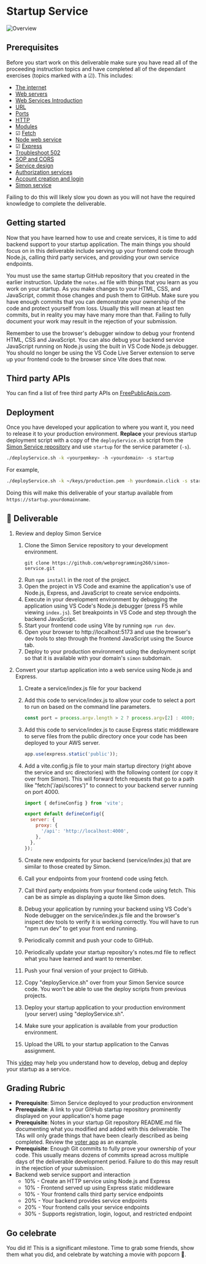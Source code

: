# Startup Service

![Overview](../../technologies.png)

## Prerequisites

Before you start work on this deliverable make sure you have read all of the proceeding instruction topics and have completed all of the dependant exercises (topics marked with a ☑). This includes:

- [The internet](../../webServers/internet/internet.md)
- [Web servers](../../webServers/webServers/webServers.md)
- [Web Services Introduction](../introduction/introduction.md)
- [URL](../url/url.md)
- [Ports](../ports/ports.md)
- [HTTP](../http/http.md)
- [Modules](../../javascript/modules/modules.md)
- ☑ [Fetch](../fetch/fetch.md)
- [Node web service](../nodeWebService/nodeWebService.md)
- ☑ [Express](../express/express.md)
- [Troubleshoot 502](../troubleshoot502/troubleshoot502.md)
- [SOP and CORS](../cors/cors.md)
- [Service design](../design/design.md)
- [Authorization services](../authorizationServices/authorizationServices.md)
- [Account creation and login](../login/login.md)
- [Simon service](../../simon/simonService/simonService.md)

Failing to do this will likely slow you down as you will not have the required knowledge to complete the deliverable.

## Getting started

Now that you have learned how to use and create services, it is time to add backend support to your startup application. The main things you should focus on in this deliverable include serving up your frontend code through Node.js, calling third party services, and providing your own service endpoints.

You must use the same startup GitHub repository that you created in the earlier instruction. Update the `notes.md` file with things that you learn as you work on your startup. As you make changes to your HTML, CSS, and JavaScript, commit those changes and push them to GitHub. Make sure you have enough commits that you can demonstrate your ownership of the code and protect yourself from loss. Usually this will mean at least ten commits, but in reality you may have many more than that. Failing to fully document your work may result in the rejection of your submission.

Remember to use the browser's debugger window to debug your frontend HTML, CSS and JavaScript. You can also debug your backend service JavaScript running on Node.js using the built in VS Code Node.js debugger. You should no longer be using the VS Code Live Server extension to serve up your frontend code to the browser since Vite does that now.

## Third party APIs

You can find a list of free third party APIs on [FreePublicApis.com](https://www.freepublicapis.com/).

## Deployment

Once you have developed your application to where you want it, you need to release it to your production environment. **Replace** your previous startup deployment script with a copy of the `deployService.sh` script from the [Simon Service repository](https://github.com/webprogramming260/simon-service/blob/main/deployService.sh) and use `startup` for the service parameter (`-s`).

```sh
./deployService.sh -k <yourpemkey> -h <yourdomain> -s startup
```

For example,

```sh
./deployService.sh -k ~/keys/production.pem -h yourdomain.click -s startup
```

Doing this will make this deliverable of your startup available from `https://startup.yourdomainname`.

## 🚀 Deliverable

1. Review and deploy Simon Service

   1. Clone the Simon Service repository to your development environment.
      ```
      git clone https://github.com/webprogramming260/simon-service.git
      ```
   1. Run `npm install` in the root of the project.
   1. Open the project in VS Code and examine the application's use of Node.js, Express, and JavaScript to create service endpoints.
   1. Execute in your development environment by debugging the application using VS Code's Node.js debugger (press F5 while viewing `index.js`). Set breakpoints in VS Code and step through the backend JavaScript.
   1. Start your frontend code using Vite by running `npm run dev`.
   1. Open your browser to http://localhost:5173 and use the browser's dev tools to step through the frontend JavaScript using the Source tab.
   1. Deploy to your production environment using the deployment script so that it is available with your domain's `simon` subdomain.

1. Convert your startup application into a web service using Node.js and Express.

   1. Create a service/index.js file for your backend
   1. Add this code to service/index.js to allow your code to select a port to run on based on the command line parameters.
      ```js
      const port = process.argv.length > 2 ? process.argv[2] : 4000;
      ```
   1. Add this code to service/index.js to cause Express static middleware to serve files from the public directory once your code has been deployed to your AWS server.
      ```js
      app.use(express.static('public'));
      ```
   1. Add a vite.config.js file to your main startup directory (right above the service and src directories) with the following content (or copy it over from Simon). This will forward fetch requests that go to a path like "fetch('/api/scores')" to connect to your backend server running on port 4000.

      ```js
      import { defineConfig } from 'vite';

      export default defineConfig({
        server: {
          proxy: {
            '/api': 'http://localhost:4000',
          },
        },
      });
      ```

   1. Create new endpoints for your backend (service/index.js) that are similar to those created by Simon.
   1. Call your endpoints from your frontend code using fetch.
   1. Call third party endpoints from your frontend code using fetch. This can be as simple as displaying a quote like Simon does.
   1. Debug your application by running your backend using VS Code's Node debugger on the service/index.js file and the browser's inspect dev tools to verify it is working correctly. You will have to run "npm run dev" to get your front end running.
   1. Periodically commit and push your code to GitHub.
   1. Periodically update your startup repository's notes.md file to reflect what you have learned and want to remember.
   1. Push your final version of your project to GitHub.
   1. Copy "deployService.sh" over from your Simon Service source code. You won't be able to use the deploy scripts from previous projects.
   1. Deploy your startup application to your production environment (your server) using "deployService.sh".
   1. Make sure your application is available from your production environment.
   1. Upload the URL to your startup application to the Canvas assignment.

This [video](https://youtu.be/lr6rmjUhOc0) may help you understand how to develop, debug and deploy your startup as a service.

## Grading Rubric

- **Prerequisite**: Simon Service deployed to your production environment
- **Prerequisite**: A link to your GitHub startup repository prominently displayed on your application's home page
- **Prerequisite**: Notes in your startup Git repository README.md file documenting what you modified and added with this deliverable. The TAs will only grade things that have been clearly described as being completed. Review the [voter app](https://github.com/webprogramming260/startup-example) as an example.
- **Prerequisite**: Enough Git commits to fully prove your ownership of your code. This usually means dozens of commits spread across multiple days of the deliverable development period. Failure to do this may result in the rejection of your submission.
- Backend web service support and interaction
  - 10% - Create an HTTP service using Node.js and Express
  - 10% - Frontend served up using Express static middleware
  - 10% - Your frontend calls third party service endpoints
  - 20% - Your backend provides service endpoints
  - 20% - Your frontend calls your service endpoints
  - 30% - Supports registration, login, logout, and restricted endpoint

## Go celebrate

You did it! This is a significant milestone. Time to grab some friends, show them what you did, and celebrate by watching a movie with popcorn 🍿.
